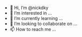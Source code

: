 - 👋 Hi, I’m @nickdky
- 👀 I’m interested in ...
- 🌱 I’m currently learning ...
- 💞️ I’m looking to collaborate on ...
- 📫 How to reach me ...

<!---
nickdky/nickdky is a ✨ special ✨ repository because its `README.md` (this file) appears on your GitHub profile.
You can click the Preview link to take a look at your changes.
--->
